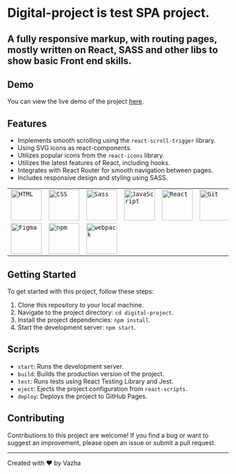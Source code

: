 # Digital-project is test SPA project.

## A fully responsive markup, with routing pages, mostly written on React, SASS and other libs to show basic Front end skills.

## Demo

You can view the live demo of the project [here](https://vazhavazh.github.io/digital-project/).

## Features

- Implements smooth scrolling using the `react-scroll-trigger` library.
- Using SVG icons as react-components.
- Utilizes popular icons from the `react-icons` library.
- Utilizes the latest features of React, including hooks.
- Integrates with React Router for smooth navigation between pages.
- Includes responsive design and styling using SASS.



<div align="left">
	<table>
		<tr>
			<td><code><img width="70" src="https://user-images.githubusercontent.com/25181517/192158954-f88b5814-d510-4564-b285-dff7d6400dad.png" alt="HTML" title="HTML"/></code></td>
			<td><code><img width="70" src="https://user-images.githubusercontent.com/25181517/183898674-75a4a1b1-f960-4ea9-abcb-637170a00a75.png" alt="CSS" title="CSS"/></code></td>
			<td><code><img width="70" src="https://user-images.githubusercontent.com/25181517/192158956-48192682-23d5-4bfc-9dfb-6511ade346bc.png" alt="Sass" title="Sass"/></code></td>
			<td><code><img width="70" src="https://user-images.githubusercontent.com/25181517/117447155-6a868a00-af3d-11eb-9cfe-245df15c9f3f.png" alt="JavaScript" title="JavaScript"/></code></td>
			<td><code><img width="70" src="https://user-images.githubusercontent.com/25181517/183897015-94a058a6-b86e-4e42-a37f-bf92061753e5.png" alt="React" title="React"/></code></td>
			<td><code><img width="70" src="https://user-images.githubusercontent.com/25181517/192108372-f71d70ac-7ae6-4c0d-8395-51d8870c2ef0.png" alt="Git" title="Git"/></code></td>
			<td><code><img width="70" src="https://user-images.githubusercontent.com/25181517/192108891-d86b6220-e232-423a-bf5f-90903e6887c3.png" alt="Visual Studio Code" title="Visual Studio Code"/></code></td>
			<td><code><img width="70" src="https://user-images.githubusercontent.com/25181517/192108374-8da61ba1-99ec-41d7-80b8-fb2f7c0a4948.png" alt="GitHub" title="GitHub"/></code></td>
		</tr>
		<tr>
			<td><code><img width="70" src="https://user-images.githubusercontent.com/25181517/189715289-df3ee512-6eca-463f-a0f4-c10d94a06b2f.png" alt="Figma" title="Figma"/></code></td>
			<td><code><img width="70" src="https://user-images.githubusercontent.com/25181517/121401671-49102800-c959-11eb-9f6f-74d49a5e1774.png" alt="npm" title="npm"/></code></td>
			<td><code><img width="70" src="https://user-images.githubusercontent.com/25181517/187955008-981340e6-b4cc-441b-80cf-7a5e94d29e7e.png" alt="webpack" title="webpack"/></code></td>
		</tr>
	</table>
</div>





## Getting Started

To get started with this project, follow these steps:

1. Clone this repository to your local machine.
2. Navigate to the project directory: `cd digital-project`.
3. Install the project dependencies: `npm install`.
4. Start the development server: `npm start`.

## Scripts

- `start`: Runs the development server.
- `build`: Builds the production version of the project.
- `test`: Runs tests using React Testing Library and Jest.
- `eject`: Ejects the project configuration from `react-scripts`.
- `deploy`: Deploys the project to GitHub Pages.

## Contributing

Contributions to this project are welcome! If you find a bug or want to suggest an improvement, please open an issue or submit a pull request.



---

Created with ❤️ by Vazha


